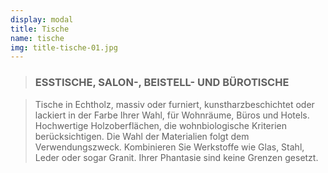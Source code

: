```yaml
---
display: modal
title: Tische
name: tische
img: title-tische-01.jpg
---
```


> ### ESSTISCHE, SALON-, BEISTELL- UND BÜROTISCHE

> Tische in Echtholz, massiv oder furniert, kunstharzbeschichtet oder lackiert in der Farbe Ihrer Wahl, für Wohnräume, Büros und Hotels. Hochwertige Holzoberflächen, die wohnbiologische Kriterien berücksichtigen. Die Wahl der Materialien folgt dem Verwendungszweck.
Kombinieren Sie Werkstoffe wie Glas, Stahl, Leder oder sogar Granit. Ihrer Phantasie sind keine Grenzen gesetzt.
